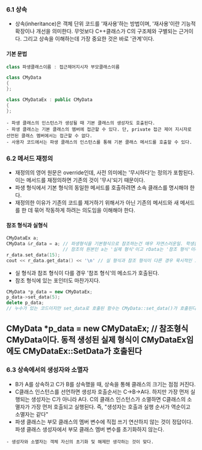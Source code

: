### 6.1 상속
- 상속(inheritance)은 객체 단위 코드를 '재사용'하는 방법이며, '재사용'이란 기능적 확장이나 개선을 의미한다. 무엇보다 C++클래스가 C의 구조체와 구별되는 근거이다. 그리고 상속을 이해하는데 가장 중요한 것은 바로 '관계'이다.

#### 기본 문법
```c++
class 파생클래스이름 : 접근제어지시자 부모클래스이름

class CMyData
{
};

class CMyDataEx : public CMyData
{
};
```
```
- 파생 클래스의 인스턴스가 생성될 때 기본 클래스의 생성자도 호출된다.
- 파생 클래스는 기본 클래스의 멤버에 접근할 수 있다. 단, private 접근 제어 지시자로 선언된 클래스 멤버에서는 접근할 수 없다.
- 사용자 코드에서는 파생 클래스의 인스턴스를 통해 기본 클래스 메서드를 호출할 수 있다.
```
### 6.2 메서드 재정의
- 재정의의 영어 원문은 override인데, 사전 의미에는 '무시하다'는 정의가 포함된다. 이는 메서드를 재정의하면 기존의 것이 '무시'되기 때문이다.
- 파생 형식에서 기본 형식의 동일한 메서드를 호출하려면 소속 클래스를 명시해야 한다.
- 재정의한 이유가 기존의 코드를 제거하기 위해서가 아닌 기존의 메서드와 새 메서드를 한 데 묶어 작동하게 하려는 의도임을 이해해야 한다.
#### 참조 형식과 실형식
```c++
CMyDataEx a;
CMyData &r_data = a; // 파생형식을 기본형식으로 참조하는건 매우 자연스러운일. 학생을 사람이라고 부른다거나,
					 // 참조의 원본인 a는 '실제 형식'이고 rData는 '참조 형식'이다.
r_data.set_data(15);
cout << r_data.get_data() << '\n' // 실 형식과 참조 형식이 다른 경우 묵시적인 호출로 어떤 메서드가 호출되는가? 
```
- 실 형식과 참조 형식이 다를 경우 '참조 형식'의 메소드가 호출된다.
- 참조 형식에 있는 포인터도 마찬가지다.
```c++
CMyData *p_data = new CMyDataEx;
p_data->set_data(5);
delete p_data;
// 누수가 있는 코드이지만 set_data로 호출된 함수는 CMyData::set_data()가 호출된다. CMyDataEx의 소멸자가 호출되지 않기 때문!!
```
## CMyData *p_data = new CMyDataEx; // 참조형식 CMyData이다. 동적 생성된 실제 형식이 CMyDataEx임에도 CMyDataEx::SetData가 호출된다

### 6.3 상속에서의 생성자와 소멸자
- B가 A를 상속하고 C가 B를 상속했을 때, 상속을 통해 클래스의 크기는 점점 커진다.
- C클래스 인스턴스를 선언하면 생성자 호출순서는 C->B->A다. 하지만 가장 먼저 실행되는 생성자는 C가 아니라 A다. C의 클래스 인스턴스가 소멸하면 C클래스의 소멸자가 가장 먼저 호출되고 실행된다. 즉, "생성자는 호출과 실행 순서가 역순이고 소멸자는 같다"
- 파생 클래스는 부모 클래스의 멤버 변수에 직접 쓰기 연산하지 않는 것이 정답이다. 파생 클래스 생성자에서 부모 클래스 멤버 변수를 초기화하지 않는다.
```
- 생성자와 소멸자는 객체 자신의 초기화 및 해제만 생각하는 것이 맞다.
```
